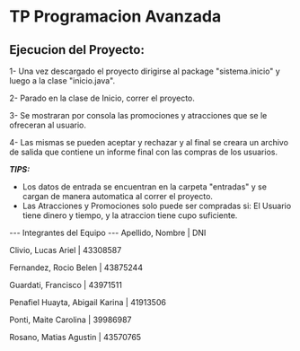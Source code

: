 # TP Programacion Avanzada

## Ejecucion del Proyecto:

1- Una vez descargado el proyecto dirigirse al package "sistema.inicio" y luego a la clase "inicio.java".

2- Parado en la clase de Inicio, correr el proyecto.

3- Se mostraran por consola las promociones y atracciones que se le ofreceran al usuario.

4- Las mismas se pueden aceptar y rechazar y al final se creara un archivo de salida que contiene un informe final con las compras de los usuarios.

_***TIPS:***_

- Los datos de entrada se encuentran en la carpeta "entradas" y se cargan de manera automatica al correr el proyecto.
- Las Atracciones y Promociones solo puede ser compradas si: El Usuario tiene dinero y tiempo, y la atraccion tiene cupo suficiente.

--- Integrantes del Equipo ---
Apellido, Nombre | DNI

Clivio, Lucas Ariel | 43308587

Fernandez, Rocio Belen | 43875244

Guardati, Francisco | 43971511

Penafiel Huayta, Abigail Karina | 41913506

Ponti, Maite Carolina | 39986987

Rosano, Matias Agustin | 43570765
